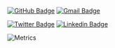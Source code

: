[![GitHub Badge](https://img.shields.io/badge/-@rubenaprikyan-%23181717?style=flat&logo=github)](https://github.com/rubenaprikyan) [![Gmail Badge](https://img.shields.io/badge/-contact@rubenaprikyan.com-c14438?style=flat&logo=Gmail&logoColor=white&link=mailto:contact@rubenaprikyan.com)](mailto:contact@rubenaprikyan.com) 

[![Twitter Badge](https://img.shields.io/badge/-@RubenAprikyan-1ca0f1?style=flat&labelColor=1ca0f1&logo=twitter&logoColor=white&link=https://twitter.com/RubenaAprikyan)](https://twitter.com/RubenAprikyan) [![Linkedin Badge](https://img.shields.io/badge/-@rubenaprikyan-blue?style=flat&logo=Linkedin&logoColor=white&link=https://www.linkedin.com/in/rubenaprikyan/)](https://www.linkedin.com/in/rubenaprikyan/)


![Metrics](https://metrics.lecoq.io/rubenaprikyan?template=classic&lines=1&stargazers=1&languages=1&achievements=1&base=header%2C%20activity%2C%20community%2C%20repositories%2C%20metadata&base.indepth=false&base.hireable=false&base.skip=false&languages=false&languages.limit=8&languages.threshold=0%25&languages.other=false&languages.colors=github&languages.sections=most-used&languages.indepth=false&languages.analysis.timeout=15&languages.analysis.timeout.repositories=7.5&languages.categories=markup%2C%20programming&languages.recent.categories=markup%2C%20programming&languages.recent.load=300&languages.recent.days=14&stargazers=false&stargazers.charts=true&stargazers.charts.type=chartist&stargazers.worldmap=false&stargazers.worldmap.sample=0&lines=false&lines.sections=base&lines.repositories.limit=4&lines.history.limit=1&achievements=false&achievements.threshold=X&achievements.secrets=true&achievements.display=compact&achievements.limit=0&config.timezone=Asia%2FYerevan)
